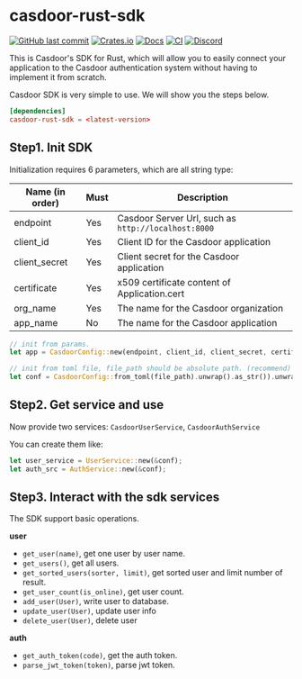 # casdoor-rust-sdk

[![GitHub last commit](https://img.shields.io/github/last-commit/casdoor/casdoor-rust-sdk)](https://github.com/casdoor/casdoor-rust-sdk/commits/master)
[![Crates.io](https://img.shields.io/crates/v/casdoor-rust-sdk.svg)](https://crates.io/crates/casdoor-rust-sdk)
[![Docs](https://docs.rs/casdoor-rust-sdk/badge.svg)](https://docs.rs/casdoor-rust-sdk)
[![CI](https://github.com/casdoor/casdoor-rust-sdk/workflows/CI/badge.svg)](https://github.com/casdoor/casdoor-rust-sdk/actions)
[![Discord](https://img.shields.io/discord/1022748306096537660?logo=discord&label=discord&color=5865F2)](https://discord.gg/5rPsrAzK7S)

This is Casdoor's SDK for Rust, which will allow you to easily connect your application to the Casdoor authentication system without having to implement it from scratch.

Casdoor SDK is very simple to use. We will show you the steps below.

```toml
[dependencies]
casdoor-rust-sdk = <latest-version>
```

## Step1. Init SDK

Initialization requires 6 parameters, which are all string type:

| Name (in order) | Must | Description                                         |
| --------------- | ---- | --------------------------------------------------- |
| endpoint        | Yes  | Casdoor Server Url, such as `http://localhost:8000` |
| client_id       | Yes  | Client ID for the Casdoor application               |
| client_secret   | Yes  | Client secret for the Casdoor application           |
| certificate     | Yes  | x509 certificate content of Application.cert        |
| org_name        | Yes  | The name for the Casdoor organization               |
| app_name        | No   | The name for the Casdoor application                |

```rust
// init from params.
let app = CasdoorConfig::new(endpoint, client_id, client_secret, certificate, org_name);

// init from toml file, file_path should be absolute path. (recommend)
let conf = CasdoorConfig::from_toml(file_path).unwrap().as_str()).unwrap();
```

## Step2. Get service and use

Now provide two services: `CasdoorUserService`, `CasdoorAuthService`

You can create them like:

```rust
let user_service = UserService::new(&conf);
let auth_src = AuthService::new(&conf);
```

## Step3. Interact with the sdk services

The SDK support basic operations.

**user**

- `get_user(name)`, get one user by user name.
- `get_users()`, get all users.
- `get_sorted_users(sorter, limit)`, get sorted user and limit number of result.
- `get_user_count(is_online)`, get user count.
- `add_user(User)`, write user to database.
- `update_user(User)`, update user info
- `delete_user(User)`, delete user

**auth**

- `get_auth_token(code)`, get the auth token.
- `parse_jwt_token(token)`, parse jwt token.
